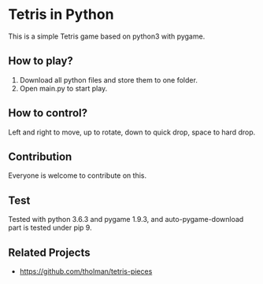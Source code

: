 # Tetris in Python
This is a simple Tetris game based on python3 with pygame.

## How to play?
1. Download all python files and store them to one folder.
2. Open main.py to start play.

## How to control?
Left and right to move, up to rotate, down to quick drop, space to hard drop.

## Contribution
Everyone is welcome to contribute on this.

## Test
Tested with python 3.6.3 and pygame 1.9.3, and auto-pygame-download part is tested under pip 9.

## Related Projects
- https://github.com/tholman/tetris-pieces
